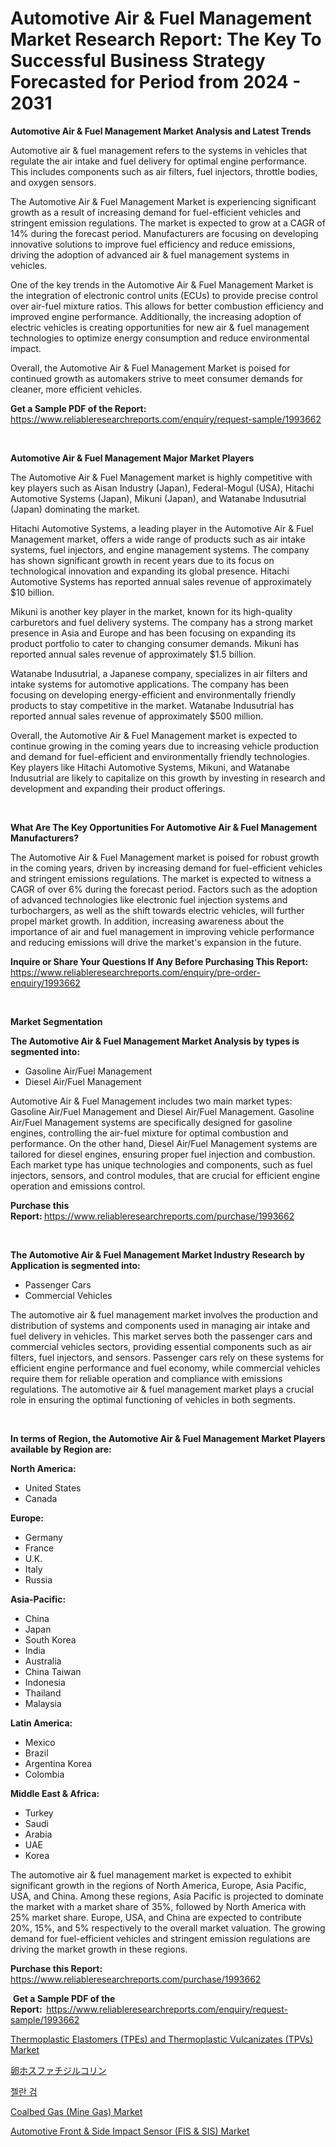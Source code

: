 <p><h1>Automotive Air & Fuel Management Market Research Report: The Key To Successful Business Strategy Forecasted for Period from 2024 - 2031</h1></p><p><strong>Automotive Air & Fuel Management Market Analysis and Latest Trends</strong></p>
<p><p>Automotive air & fuel management refers to the systems in vehicles that regulate the air intake and fuel delivery for optimal engine performance. This includes components such as air filters, fuel injectors, throttle bodies, and oxygen sensors.</p><p>The Automotive Air & Fuel Management Market is experiencing significant growth as a result of increasing demand for fuel-efficient vehicles and stringent emission regulations. The market is expected to grow at a CAGR of 14% during the forecast period. Manufacturers are focusing on developing innovative solutions to improve fuel efficiency and reduce emissions, driving the adoption of advanced air & fuel management systems in vehicles.</p><p>One of the key trends in the Automotive Air & Fuel Management Market is the integration of electronic control units (ECUs) to provide precise control over air-fuel mixture ratios. This allows for better combustion efficiency and improved engine performance. Additionally, the increasing adoption of electric vehicles is creating opportunities for new air & fuel management technologies to optimize energy consumption and reduce environmental impact.</p><p>Overall, the Automotive Air & Fuel Management Market is poised for continued growth as automakers strive to meet consumer demands for cleaner, more efficient vehicles.</p></p>
<p><strong>Get a Sample PDF of the Report:&nbsp;</strong> <a href="https://www.reliableresearchreports.com/enquiry/request-sample/1993662">https://www.reliableresearchreports.com/enquiry/request-sample/1993662</a></p>
<p>&nbsp;</p>
<p><strong>Automotive Air & Fuel Management Major Market Players</strong></p>
<p><p>The Automotive Air & Fuel Management market is highly competitive with key players such as Aisan Industry (Japan), Federal-Mogul (USA), Hitachi Automotive Systems (Japan), Mikuni (Japan), and Watanabe Indusutrial (Japan) dominating the market. </p><p>Hitachi Automotive Systems, a leading player in the Automotive Air & Fuel Management market, offers a wide range of products such as air intake systems, fuel injectors, and engine management systems. The company has shown significant growth in recent years due to its focus on technological innovation and expanding its global presence. Hitachi Automotive Systems has reported annual sales revenue of approximately $10 billion.</p><p>Mikuni is another key player in the market, known for its high-quality carburetors and fuel delivery systems. The company has a strong market presence in Asia and Europe and has been focusing on expanding its product portfolio to cater to changing consumer demands. Mikuni has reported annual sales revenue of approximately $1.5 billion.</p><p>Watanabe Indusutrial, a Japanese company, specializes in air filters and intake systems for automotive applications. The company has been focusing on developing energy-efficient and environmentally friendly products to stay competitive in the market. Watanabe Indusutrial has reported annual sales revenue of approximately $500 million.</p><p>Overall, the Automotive Air & Fuel Management market is expected to continue growing in the coming years due to increasing vehicle production and demand for fuel-efficient and environmentally friendly technologies. Key players like Hitachi Automotive Systems, Mikuni, and Watanabe Indusutrial are likely to capitalize on this growth by investing in research and development and expanding their product offerings.</p></p>
<p>&nbsp;</p>
<p><strong>What Are The Key Opportunities For Automotive Air & Fuel Management Manufacturers?</strong></p>
<p><p>The Automotive Air & Fuel Management market is poised for robust growth in the coming years, driven by increasing demand for fuel-efficient vehicles and stringent emissions regulations. The market is expected to witness a CAGR of over 6% during the forecast period. Factors such as the adoption of advanced technologies like electronic fuel injection systems and turbochargers, as well as the shift towards electric vehicles, will further propel market growth. In addition, increasing awareness about the importance of air and fuel management in improving vehicle performance and reducing emissions will drive the market's expansion in the future.</p></p>
<p><strong>Inquire or Share Your Questions If Any Before Purchasing This Report:</strong> <a href="https://www.reliableresearchreports.com/enquiry/pre-order-enquiry/1993662">https://www.reliableresearchreports.com/enquiry/pre-order-enquiry/1993662</a></p>
<p>&nbsp;</p>
<p><strong>Market Segmentation</strong></p>
<p><strong>The Automotive Air & Fuel Management Market Analysis by types is segmented into:</strong></p>
<p><ul><li>Gasoline Air/Fuel Management</li><li>Diesel Air/Fuel Management</li></ul></p>
<p><p>Automotive Air & Fuel Management includes two main market types: Gasoline Air/Fuel Management and Diesel Air/Fuel Management. Gasoline Air/Fuel Management systems are specifically designed for gasoline engines, controlling the air-fuel mixture for optimal combustion and performance. On the other hand, Diesel Air/Fuel Management systems are tailored for diesel engines, ensuring proper fuel injection and combustion. Each market type has unique technologies and components, such as fuel injectors, sensors, and control modules, that are crucial for efficient engine operation and emissions control.</p></p>
<p><strong>Purchase this Report:&nbsp;</strong><a href="https://www.reliableresearchreports.com/purchase/1993662">https://www.reliableresearchreports.com/purchase/1993662</a></p>
<p>&nbsp;</p>
<p><strong>The Automotive Air & Fuel Management Market Industry Research by Application is segmented into:</strong></p>
<p><ul><li>Passenger Cars</li><li>Commercial Vehicles</li></ul></p>
<p><p>The automotive air & fuel management market involves the production and distribution of systems and components used in managing air intake and fuel delivery in vehicles. This market serves both the passenger cars and commercial vehicles sectors, providing essential components such as air filters, fuel injectors, and sensors. Passenger cars rely on these systems for efficient engine performance and fuel economy, while commercial vehicles require them for reliable operation and compliance with emissions regulations. The automotive air & fuel management market plays a crucial role in ensuring the optimal functioning of vehicles in both segments.</p></p>
<p>&nbsp;</p>
<p><strong>In terms of Region, the Automotive Air & Fuel Management Market Players available by Region are:</strong></p>
<p>
    <p> <strong> North America: </strong>
        <ul>
            <li>United States</li>
            <li>Canada</li>
        </ul>
        </p> 
    <p> <strong> Europe: </strong>
        <ul>
            <li>Germany</li>
            <li>France</li>
            <li>U.K.</li>
            <li>Italy</li>
            <li>Russia</li>
        </ul>
        </p> 
    <p> <strong> Asia-Pacific: </strong>
        <ul>
            <li>China</li>
            <li>Japan</li>
            <li>South Korea</li>
            <li>India</li>
            <li>Australia</li>
            <li>China Taiwan</li>
            <li>Indonesia</li>
            <li>Thailand</li>
            <li>Malaysia</li>
        </ul>
        </p> 
    <p> <strong> Latin America: </strong>
        <ul>
            <li>Mexico</li>
            <li>Brazil</li>
            <li>Argentina Korea</li>
            <li>Colombia</li>
        </ul>
        </p> 
    <p> <strong> Middle East & Africa: </strong>
        <ul>
            <li>Turkey</li>
            <li>Saudi</li>
            <li>Arabia</li>
            <li>UAE</li>
            <li>Korea</li>
        </ul>
    </p>
    </p>
<p><p>The automotive air & fuel management market is expected to exhibit significant growth in the regions of North America, Europe, Asia Pacific, USA, and China. Among these regions, Asia Pacific is projected to dominate the market with a market share of 35%, followed by North America with 25% market share. Europe, USA, and China are expected to contribute 20%, 15%, and 5% respectively to the overall market valuation. The growing demand for fuel-efficient vehicles and stringent emission regulations are driving the market growth in these regions.</p></p>
<p><strong>Purchase this Report: </strong><a href="https://www.reliableresearchreports.com/purchase/1993662">https://www.reliableresearchreports.com/purchase/1993662</a></p>
<p>&nbsp;<strong>Get a Sample PDF of the Report:&nbsp;&nbsp;</strong><a href="https://www.reliableresearchreports.com/enquiry/request-sample/1993662">https://www.reliableresearchreports.com/enquiry/request-sample/1993662</a></p>
<p><strong></strong></p>
<p><p><a href="https://issuu.com/reportprime-2/docs/thermoplastic-elastomers-tpes-and-thermoplastic-vu">Thermoplastic Elastomers (TPEs) and Thermoplastic Vulcanizates (TPVs) Market</a></p><p><a href="https://github.com/efcvopdgkdx128/Market-Research-Report-List-1/blob/main/5628859189239.md">卵ホスファチジルコリン</a></p><p><a href="https://github.com/bunxhcci35271755/Market-Research-Report-List-1/blob/main/4793557189144.md">젤란 검</a></p><p><a href="https://lydian-appliance-61d.notion.site/Coalbed-Gas-Mine-Gas-Market-Provides-a-Comprehensive-Analysis-Including-a-Macro-Overview-of-the-Ma-79817884c868430896a612af52c6de60">Coalbed Gas (Mine Gas) Market</a></p><p><a href="https://github.com/derrinmiltonellis35gcl/Market-Research-Report-List-1/blob/main/automotive-front-side-impact-sensor-fis-sis-market.md">Automotive Front & Side Impact Sensor (FIS & SIS) Market</a></p></p>